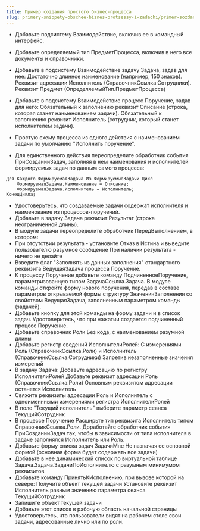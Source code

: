 ```yaml
---
title: Пример создания простого бизнес-процесса
slug: primery-snippety-obschee-biznes-protsessy-i-zadachi/primer-sozdaniya-prostogo-biznes-protsessa
---
```


* Добавьте подсистему Взаимодействие, включив ее в командный интерфейс.
 
* Добавьте определяемый тип ПредметПроцесса, включив в него все документы и справочники.
 
* Добавьте в подсистему Взаимодействие задачу Задача, задав для нее:
      Достаточно длинное наименование (например, 150 знаков).
      Реквизит адресации Исполнитель (СправочникСсылка.Сотрудники).
      Реквизит Предмет (ОпределяемыйТип.ПредметПроцесса)
 
* Добавьте в подсистему Взаимодействие процесс Поручение, задав для него:
      Обязательный к заполнению реквизит Описание (строка, которая станет наименованием задачи).
      Обязательный к заполнению реквизит Исполнитель (сотрудник, который станет исполнителем задачи).

* Простую схему процесса из одного действия с наименованием задачи по умолчанию "Исполнить поручение".
 
* Для единственного действия переопределите обработчик события ПриСозданииЗадач, заполняя в нем наименования и исполнителей формируемых  задач по данным самого процесса:

```bsl
Для Каждого ФормируемаяЗадача Из ФормируемыеЗадачи Цикл
    ФормируемаяЗадача.Наименование = Описание;
    ФормируемаяЗадача.Исполнитель = Исполнитель;
КонецЦикла;
```
* Удостоверьтесь, что создаваемые задачи содержат исполнителя и наименование из процессов-поручений.
* Добавьте в задачу Задача реквизит Результат (строка неограниченной длины).
* В модуле задачи переопределите обработчик ПередВыполнением, в котором:
* При отсутствии результата - установите Отказ в Истина и выведите пользователю разумное сообщение
При наличии результата - ничего не делайте
* Взведите флаг "Заполнять из данных заполнения" стандартного реквизита ВедущаяЗадача процесса Поручение.
* К процессу Поручение добавьте команду ПодчиненноеПоручение, параметризованную типом ЗадачаСсылка.Задача. В модуле команды откройте форму нового поручения, передав в составе параметров открываемой формы структуру ЗначенияЗаполнения со свойством ВедущаяЗадача, заполненным параметром команды (задачей).
* Добавьте кнопку для этой команды на форму задачи и в список задач. Удостоверьтесь, что при нажатии создается подчиненный процесс Поручение.
* Добавьте справочник Роли Без кода, с наименованием разумной длины
* Добавьте регистр сведений ИсполнителиРолей:
    С измерениями Роль (СправочникСсылка.Роли) и Исполнитель (СправочникСсылка.Сотрудники)
    Запретив незаполненные значения измерений
* В задачу Задача:
    Добавьте адресацию по регистру ИсполнителиРолей
    Добавьте реквизит адресации Роль (СправочникСсылка.Роли)
    Основным реквизитом адресации останется Исполнитель
* Свяжите реквизиты адресации Роль и Исполнитель с одноименнными измерениями регистра ИсполнителиРолей
* В поле "Текущий исполнитель" выберите параметр сеанса ТекущийСотрудник
* В процессе Поручение
  Расширьте тип реквизита Исполнитель типом СправочникСсылка.Роли.
  Доработайте обработчик события ПриСозданииЗадач так, чтобы в зависимости от типа исполнителя в задаче заполнялся Исполнитель или Роль.
* Добавьте форму списка задач ЗадачиМне Не назначая ее основной формой (основная форма будет содержать все задачи)
* Добавьте в нее динамический список по виртуальной таблице Задача.Задача.ЗадачиПоИсполнителю с разумным минимумом реквизитов
* Добавьте команду ПринятьКИсполнению, при вызове которой на севере:
    Получите объект текущей задачи
    Установите реквизит Исполнитель равным значению параметра сеанса ТекущийСотрудник
* Запишите объект текущей задачи
* Добавьте этот список в рабочую область начальной страницы
* Удостоверьтесь, что пользователи видят на рабочем столе свои задачи, адресованные лично или по роли.